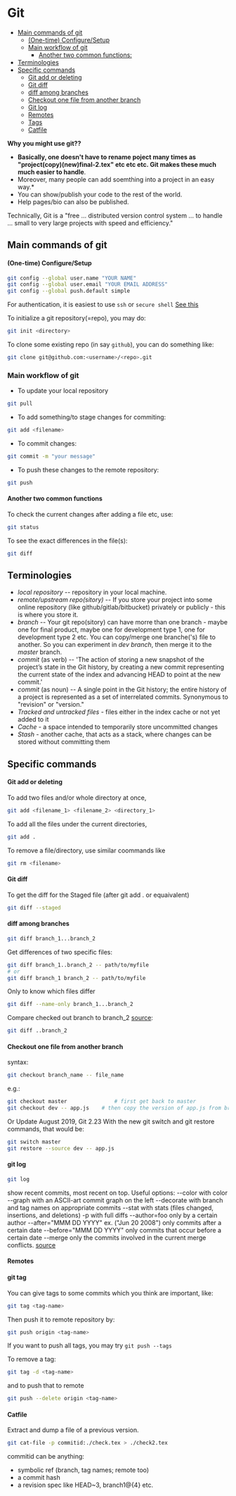 # Git

- [Main commands of git](#main-commands-of-git)
    + [(One-time) Configure/Setup](#-one-time--configure-setup)
  * [Main workflow of git](#main-workflow-of-git)
    + [Another two common functions:](#another-two-common-functions)
- [Terminologies](#terminologies)
- [Specific commands](#specific-commands)
    + [Git add or deleting](#git-add-or-deleting)
    + [Git diff](#git-diff)
    + [diff among branches](#diff-among-branches)
    + [Checkout one file from another branch](#checkout-one-file-from-another-branch)
    + [Git log](#git-log)
    + [Remotes](#remotes)
    + [Tags](#git-tag)
    + [Catfile](#catfile)

**Why you might use git??**

 - **Basically, one doesn't have to rename poject many times as "project(copy)(new)final-2.tex" etc etc etc. Git makes these much much easier to handle**. 
 - Moreover, many people can add soemthing into a project in an easy way.*
 - You can show/publish your code to the rest of the world. 
 - Help pages/bio can also be published.

Technically, Git is a "free ... distributed version control system ... to handle ... small to very large projects with speed and efficiency."



## Main commands of git

#### (One-time) Configure/Setup
```bash
git config --global user.name "YOUR NAME"
git config --global user.email "YOUR EMAIL ADDRESS"
git config --global push.default simple
```
For authentication, it is easiest to use `ssh` or `secure shell` [See this](https://docs.github.com/en/github/authenticating-to-github/connecting-to-github-with-ssh)

To initialize a git repository(=repo), you may do:
```bash
git init <directory>
```

To clone some existing repo (in say `github`), you can do something like:
```bash
git clone git@github.com:<username>/<repo>.git
```


### Main workflow of git
- To update your local repository 
```bash 
git pull
```
- To add something/to stage changes for commiting: 
```bash 
git add <filename>
```
- To commit changes: 
```bash
git commit -m "your message"
```
- To push these changes to the remote repository:
```bash
git push
```

#### Another two common functions
To check the current changes after adding a file etc, use:
```bash
git status
```
To see the exact differences in the file(s):
```bash
git diff
```

## Terminologies
 - *local repository* -- repository in your local machine.
 - *remote/upstream repo(sitory)* -- If you store your project into some online repository (like github/gitlab/bitbucket) privately or publicly - this is where you store it. 
 - *branch* -- Your git repo(sitory) can have morre than one branch - maybe one for final product, maybe one for development type 1, one for development type 2 etc. You can copy/merge one branche('s) file to another. So you can experiment in *dev branch*, then merge it to the *master* branch.
 - *commit* (as verb) -- 'The action of storing a new snapshot of the project’s state in the Git history, by creating a new commit representing the current state of the index and advancing HEAD to point at the new commit.'
 - *commit* (as noun) -- A single point in the Git history; the entire history of a project is represented as a set of interrelated commits. Synonymous to "revision" or "version."
 - *Tracked and untracked files* - files either in the index cache or not yet added to it
 - *Cache* - a space intended to temporarily store uncommitted changes
 - *Stash* - another cache, that acts as a stack, where changes can be stored without committing them



## Specific commands

#### Git add or deleting

To add two files and/or whole directory at once,
```bash
git add <filename_1> <filename_2> <directory_1> 
```
To add all the files under the current directories, 
```bash
git add .
```
To remove a file/directory, use similar coommands like
```bash
git rm <filename>
```



#### Git diff

To get the diff for the Staged file (after git add . or equaivalent)
```bash
git diff --staged
```



#### diff among branches
```bash
git diff branch_1...branch_2
```

Get differences of two specific files:
```bash
git diff branch_1..branch_2 -- path/to/myfile
# or
git diff branch_1 branch_2 -- path/to/myfile
```

Only to know which files differ
```bash
git diff --name-only branch_1...branch_2
```

Compare checked out branch to branch_2 [source](https://stackoverflow.com/q/9834689/16426739): 
```bash
git diff ..branch_2
```


#### Checkout one file from another branch

syntax:
```bash
git checkout branch_name -- file_name
```
e.g.:
```bash
git checkout master               # first get back to master
git checkout dev -- app.js	  # then copy the version of app.js from branch "dev"
```
Or Update August 2019, Git 2.23
With the new git switch and git restore commands, that would be:
```bash
git switch master
git restore --source dev -- app.js
```

#### git log
```bash
git log
```
show recent commits, most recent on top. Useful options: --color with color --graph with an ASCII-art commit graph on the left --decorate with branch and tag names on appropriate commits --stat with stats (files changed, insertions, and deletions) -p with full diffs --author=foo only by a certain author --after="MMM DD YYYY" ex. ("Jun 20 2008") only commits after a certain date --before="MMM DD YYYY" only commits that occur before a certain date --merge only the commits involved in the current merge conflicts. [source](https://gist.github.com/iansheridan/870778)


#### Remotes


#### git tag
You can give tags to some commits which you think are important, like:
```bash
git tag <tag-name>
```
Then push it to remote repository by:
```bash
git push origin <tag-name>
```
If you want to push all tags, you may try `git push --tags`


To remove a tag:
```bash
git tag -d <tag-name>
```
and to push that to remote
```bash
git push --delete origin <tag-name>
```

#### Catfile

Extract and dump a file of a previous version.
```bash
git cat-file -p commitid:./check.tex > ./check2.tex
```

commitid can be anything:

* symbolic ref (branch, tag names; remote too)
* a commit hash
* a revision spec like HEAD~3, branch1@{4} etc.



